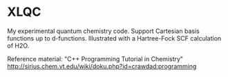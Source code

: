 # XLQC
My experimental quantum chemistry code.
Support Cartesian basis functions up to d-functions.
Illustrated with a Hartree-Fock SCF calculation of H2O.

Reference material:
"C++ Programming Tutorial in Chemistry"
http://sirius.chem.vt.edu/wiki/doku.php?id=crawdad:programming
